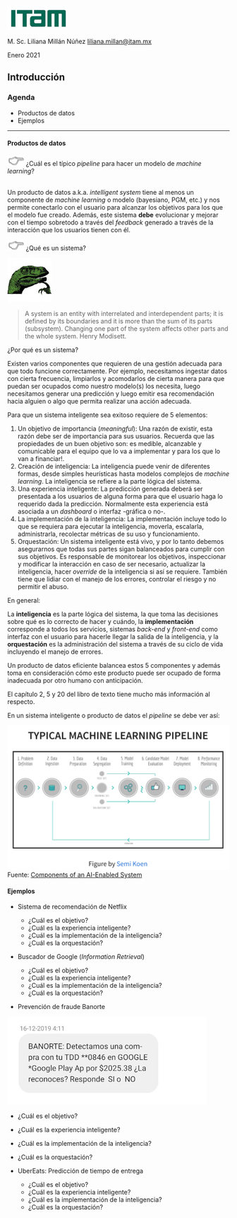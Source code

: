 ![](./images/itam_logo.png)

M. Sc. Liliana Millán Núñez liliana.millan@itam.mx

Enero 2021


## Introducción

### Agenda

+ Productos de datos
+ Ejemplos
 ***

#### Productos de datos

![](./images/pointer.png) ¿Cuál es el típico *pipeline* para hacer un modelo de *machine learning*?
<br>
<br>

Un producto de datos a.k.a. *intelligent system* tiene al menos un componente de *machine learning* o modelo (bayesiano, PGM, etc.) y nos permite conectarlo con el usuario para alcanzar los objetivos para los que el modelo fue creado. Además, este  sistema **debe** evolucionar y mejorar con el tiempo sobretodo a través del *feedback* generado a través de la interacción que los usuarios tienen con él.


![](images/pointer.png) ¿Qué es un sistema?

![](images/filosoraptor.jpg)
<br>

> A system is an entity with interrelated and interdependent parts; it is defined by its boundaries and it is more than the sum of its parts (subsystem). Changing one part of the system affects other parts and the whole system. Henry Modisett.

¿Por qué es un sistema?


Existen varios componentes que requieren de una gestión adecuada para que todo funcione correctamente. Por ejemplo, necesitamos ingestar datos con cierta frecuencia, limpiarlos y acomodarlos de cierta manera para que puedan ser ocupados como nuestro modelo(s) los necesita, luego necesitamos generar una predicción y luego emitir esa recomendación hacia alguien o algo que permita realizar una acción adecuada.


Para que un sistema inteligente sea exitoso requiere de 5 elementos:

1. Un objetivo de importancia (*meaningful*): Una razón de existir, esta razón debe ser de importancia para sus usuarios. Recuerda que las propiedades de un buen objetivo son: es medible, alcanzable y comunicable para el equipo que lo va a implementar y para los que lo van a financiar!.
2. Creación de inteligencia: La inteligencia puede venir de diferentes formas, desde simples heurísticas hasta modelos complejos de *machine learning*. La inteligencia se refiere a la parte lógica del sistema.  
3. Una experiencia inteligente: La predicción generada deberá ser presentada a los usuarios de alguna forma para que el usuario haga lo requerido dada la predicción. Normalmente esta experiencia está asociada a un *dashboard* o interfaz -gráfica o no-.
4. La implementación de la inteligencia: La implementación incluye todo lo que se requiera para ejecutar la inteligencia, moverla, escalarla, administrarla, recolectar métricas de su uso y funcionamiento.
5. Orquestación: Un sistema inteligente está vivo, y por lo tanto debemos asegurarnos que todas sus partes sigan balanceados para cumplir con sus objetivos. Es responsable de monitorear los objetivos, inspeccionar y modificar la interacción en caso de ser necesario, actualizar la inteligencia, hacer *override* de la inteligencia si así se requiere. También tiene que lidiar con el manejo de los errores, controlar el riesgo y no permitir el abuso.

En general:

La **inteligencia** es la parte lógica del sistema, la que toma las decisiones sobre qué es lo correcto de hacer y cuándo, la **implementación** corresponde a todos los servicios, sistemas *back-end* y *front-end* como interfaz con el usuario para hacerle llegar la salida de la inteligencia, y la **orquestación** es la administración del sistema a través de su ciclo de vida incluyendo el manejo de errores.

Un producto de datos eficiente balancea estos 5 componentes y además toma en consideración cómo este producto puede ser ocupado de forma inadecuada por otro humano con anticipación.

El capítulo 2, 5 y 20 del libro de texto tiene mucho más información al respecto.

En un sistema inteligente o producto de datos el *pipeline* se debe ver así:

![](./images/ml_pipeline_2.png)
<br>
Fuente: [Components of an AI-Enabled System](https://ckaestne.github.io/seai/slides/02_components/components.html#/4/4)

#### Ejemplos

+ Sistema de recomendación de Netflix
  + ¿Cuál es el objetivo?
  + ¿Cuál es la experiencia inteligente?
  + ¿Cuál es la implementación de la inteligencia?
  + ¿Cuál es la orquestación?

+ Buscador de Google (*Information Retrieval*)
  + ¿Cuál es el objetivo?
  + ¿Cuál es la experiencia inteligente?
  + ¿Cuál es la implementación de la inteligencia?
  + ¿Cuál es la orquestación?

+ Prevención de fraude Banorte

![](./images/banorte.jpg)
<br>

+ ¿Cuál es el objetivo?
+ ¿Cuál es la experiencia inteligente?
+ ¿Cuál es la implementación de la inteligencia?
+ ¿Cuál es la orquestación?

+ UberEats: Predicción de tiempo de entrega
  + ¿Cuál es el objetivo?
  + ¿Cuál es la experiencia inteligente?
  + ¿Cuál es la implementación de la inteligencia?
  + ¿Cuál es la orquestación?
